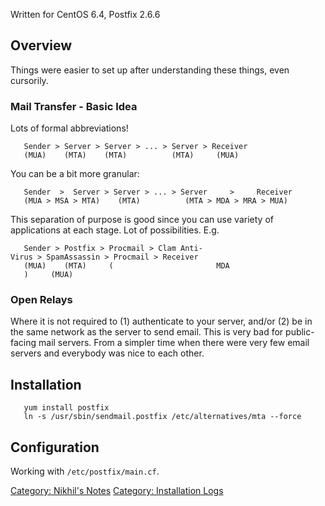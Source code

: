 Written for CentOS 6.4, Postfix 2.6.6

Overview
--------

Things were easier to set up after understanding these things, even
cursorily.

### Mail Transfer - Basic Idea

Lots of formal abbreviations!

`   Sender > Server > Server > ... > Server > Receiver`  
`   (MUA)    (MTA)    (MTA)          (MTA)     (MUA)`

You can be a bit more granular:

`   Sender  >  Server > Server > ... > Server     >     Receiver`  
`   (MUA > MSA > MTA)    (MTA)          (MTA > MDA > MRA > MUA)`

This separation of purpose is good since you can use variety of
applications at each stage. Lot of possibilities. E.g.

`   Sender > Postfix > Procmail > Clam Anti-Virus > SpamAssassin > Procmail > Receiver`  
`   (MUA)    (MTA)     (                       MDA                        )     (MUA)`

### Open Relays

Where it is not required to (1) authenticate to your server, and/or (2)
be in the same network as the server to send email. This is very bad for
public-facing mail servers. From a simpler time when there were very few
email servers and everybody was nice to each other.

Installation
------------

`   yum install postfix`  
`   ln -s /usr/sbin/sendmail.postfix /etc/alternatives/mta --force`

Configuration
-------------

Working with `/etc/postfix/main.cf`.

[Category: Nikhil's Notes](Category:_Nikhil's_Notes "wikilink")
[Category: Installation Logs](Category:_Installation_Logs "wikilink")
